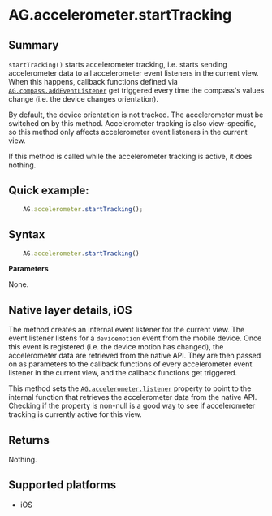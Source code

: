 # AG.accelerometer.startTracking

## Summary

`startTracking()` starts accelerometer tracking, i.e. starts sending accelerometer data to all accelerometer event listeners in the current view. When this happens, callback functions defined via [`AG.compass.addEventListener`](addEventListener.md) get triggered every time the compass's values change (i.e. the device changes orientation).

By default, the device orientation is not tracked. The accelerometer must be switched on by this method. Accelerometer tracking is also view-specific, so this method only affects accelerometer event listeners in the current view.

If this method is called while the accelerometer tracking is active, it does nothing.

## Quick example:

```javascript
	AG.accelerometer.startTracking();
```

## Syntax

```javascript
	AG.accelerometer.startTracking()
```

**Parameters**

None.

## Native layer details, iOS

The method creates an internal event listener for the current view. The event listener listens for a `devicemotion` event from the mobile device. Once this event is registered (i.e. the device motion has changed), the accelerometer data are retrieved from the native API. They are then passed on as parameters to the callback functions of every accelerometer event listener in the current view, and the callback functions get triggered.

This method sets the [`AG.accelerometer.listener`](listener.md) property to point to the internal function that retrieves the accelerometer data from the native API. Checking if the property is non-null is a good way to see if accelerometer tracking is currently active for this view.

## Returns 

Nothing.

## Supported platforms
* iOS